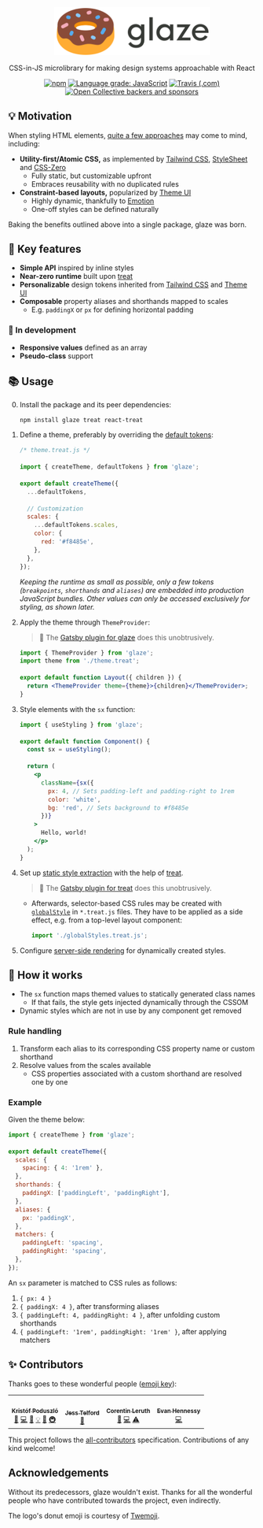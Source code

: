 <p align="center">
  <img alt="glaze" src="https://raw.githubusercontent.com/kripod/glaze/master/assets/logo.svg?sanitize=true" width="317">
</p>

<p align="center">
  CSS-in-JS microlibrary for making design systems approachable with React
</p>

<p align="center">
  <a href="https://www.npmjs.com/package/glaze"><img alt="npm" src="https://img.shields.io/npm/v/glaze"></a>
  <a href="https://lgtm.com/projects/g/kripod/glaze/context:javascript"><img alt="Language grade: JavaScript" src="https://img.shields.io/lgtm/grade/javascript/g/kripod/glaze.svg?logo=lgtm&logoWidth=18"/></a>
  <a href="https://travis-ci.com/github/kripod/glaze"><img alt="Travis (.com)" src="https://img.shields.io/travis/com/kripod/glaze"></a>
  <a href="https://opencollective.com/glaze"><img alt="Open Collective backers and sponsors" src="https://img.shields.io/opencollective/all/glaze"></a>
</p>

## 💡 Motivation

When styling HTML elements, [quite a few approaches](https://seek-oss.github.io/treat/background#backstory) may come to mind, including:

- **Utility-first/Atomic CSS,** as implemented by [Tailwind CSS][], [StyleSheet][] and [CSS-Zero][]
  - Fully static, but customizable upfront
  - Embraces reusability with no duplicated rules
- **Constraint-based layouts,** popularized by [Theme UI][]
  - Highly dynamic, thankfully to [Emotion][]
  - One-off styles can be defined naturally

Baking the benefits outlined above into a single package, glaze was born.

## 🚀 Key features

- **Simple API** inspired by inline styles
- **Near-zero runtime** built upon [treat][]
- **Personalizable** design tokens inherited from [Tailwind CSS][] and [Theme UI][]
- **Composable** property aliases and shorthands mapped to scales
  - E.g. `paddingX` or `px` for defining horizontal padding

### 🚧 In development

- **Responsive values** defined as an array
- **Pseudo-class** support

## 📚 Usage

0. Install the package and its peer dependencies:

   ```sh
   npm install glaze treat react-treat
   ```

1. Define a theme, preferably by overriding the [default tokens](https://github.com/kripod/glaze/blob/master/packages/glaze/src/theme.ts):

   ```js
   /* theme.treat.js */

   import { createTheme, defaultTokens } from 'glaze';

   export default createTheme({
     ...defaultTokens,

     // Customization
     scales: {
       ...defaultTokens.scales,
       color: {
         red: '#f8485e',
       },
     },
   });
   ```

   _Keeping the runtime as small as possible, only a few tokens (`breakpoints`, `shorthands` and `aliases`) are embedded into production JavaScript bundles. Other values can only be accessed exclusively for styling, as shown later._

2. Apply the theme through `ThemeProvider`:

   > 📝 The [Gatsby plugin for glaze](https://www.npmjs.com/package/gatsby-plugin-glaze) does this unobtrusively.

   ```jsx
   import { ThemeProvider } from 'glaze';
   import theme from './theme.treat';

   export default function Layout({ children }) {
     return <ThemeProvider theme={theme}>{children}</ThemeProvider>;
   }
   ```

3. Style elements with the `sx` function:

   ```jsx
   import { useStyling } from 'glaze';

   export default function Component() {
     const sx = useStyling();

     return (
       <p
         className={sx({
           px: 4, // Sets padding-left and padding-right to 1rem
           color: 'white',
           bg: 'red', // Sets background to #f8485e
         })}
       >
         Hello, world!
       </p>
     );
   }
   ```

4. Set up [static style extraction](https://seek-oss.github.io/treat/setup/) with the help of [treat][].

   > 📝 The [Gatsby plugin for treat](https://www.npmjs.com/package/gatsby-plugin-treat) does this unobtrusively.

   - Afterwards, selector-based CSS rules may be created with [`globalStyle`](https://seek-oss.github.io/treat/styling-api/#globalstyle) in `*.treat.js` files. They have to be applied as a side effect, e.g. from a top-level layout component:

     ```js
     import './globalStyles.treat.js';
     ```

5. Configure [server-side rendering](./docs/server-side-rendering.md) for dynamically created styles.

## 🤔 How it works

- The `sx` function maps themed values to statically generated class names
  - If that fails, the style gets injected dynamically through the CSSOM
- Dynamic styles which are not in use by any component get removed

### Rule handling

1. Transform each alias to its corresponding CSS property name or custom shorthand
2. Resolve values from the scales available
   - CSS properties associated with a custom shorthand are resolved one by one

### Example

Given the theme below:

```js
import { createTheme } from 'glaze';

export default createTheme({
  scales: {
    spacing: { 4: '1rem' },
  },
  shorthands: {
    paddingX: ['paddingLeft', 'paddingRight'],
  },
  aliases: {
    px: 'paddingX',
  },
  matchers: {
    paddingLeft: 'spacing',
    paddingRight: 'spacing',
  },
});
```

An `sx` parameter is matched to CSS rules as follows:

1. `{ px: 4 }`
2. `{ paddingX: 4 }`, after transforming aliases
3. `{ paddingLeft: 4, paddingRight: 4 }`, after unfolding custom shorthands
4. `{ paddingLeft: '1rem', paddingRight: '1rem' }`, after applying matchers

## ✨ Contributors

Thanks goes to these wonderful people ([emoji key](https://allcontributors.org/docs/en/emoji-key)):

<!-- ALL-CONTRIBUTORS-LIST:START - Do not remove or modify this section -->
<!-- prettier-ignore-start -->
<!-- markdownlint-disable -->
<table>
  <tr>
    <td align="center"><a href="https://github.com/kripod"><img src="https://avatars3.githubusercontent.com/u/14854048?v=4" width="100px;" alt=""/><br /><sub><b>Kristóf Poduszló</b></sub></a><br /><a href="#maintenance-kripod" title="Maintenance">🚧</a> <a href="https://github.com/kripod/glaze/commits?author=kripod" title="Code">💻</a> <a href="https://github.com/kripod/glaze/commits?author=kripod" title="Documentation">📖</a> <a href="#example-kripod" title="Examples">💡</a> <a href="#ideas-kripod" title="Ideas, Planning, & Feedback">🤔</a> <a href="#infra-kripod" title="Infrastructure (Hosting, Build-Tools, etc)">🚇</a></td>
    <td align="center"><a href="http://jes.st/about"><img src="https://avatars1.githubusercontent.com/u/612020?v=4" width="100px;" alt=""/><br /><sub><b>Jess Telford</b></sub></a><br /><a href="https://github.com/kripod/glaze/commits?author=jesstelford" title="Documentation">📖</a></td>
    <td align="center"><a href="https://github.com/tatchi"><img src="https://avatars2.githubusercontent.com/u/5595092?v=4" width="100px;" alt=""/><br /><sub><b>Corentin Leruth</b></sub></a><br /><a href="https://github.com/kripod/glaze/commits?author=tatchi" title="Documentation">📖</a> <a href="https://github.com/kripod/glaze/commits?author=tatchi" title="Code">💻</a> <a href="https://github.com/kripod/glaze/commits?author=tatchi" title="Tests">⚠️</a></td>
    <td align="center"><a href="http://hennessyevan.com"><img src="https://avatars1.githubusercontent.com/u/16711653?v=4" width="100px;" alt=""/><br /><sub><b>Evan Hennessy</b></sub></a><br /><a href="https://github.com/kripod/glaze/commits?author=hennessyevan" title="Code">💻</a></td>
  </tr>
</table>

<!-- markdownlint-enable -->
<!-- prettier-ignore-end -->
<!-- ALL-CONTRIBUTORS-LIST:END -->

This project follows the [all-contributors](https://github.com/all-contributors/all-contributors) specification. Contributions of any kind welcome!

## Acknowledgements

Without its predecessors, glaze wouldn't exist. Thanks for all the wonderful people who have contributed towards the project, even indirectly.

The logo's donut emoji is courtesy of [Twemoji][].

[tailwind css]: https://tailwindcss.com/
[stylesheet]: https://github.com/giuseppeg/style-sheet
[css-zero]: https://github.com/CraigCav/css-zero
[theme ui]: https://theme-ui.com/
[emotion]: https://emotion.sh/
[treat]: https://seek-oss.github.io/treat/
[twemoji]: https://twemoji.twitter.com/
